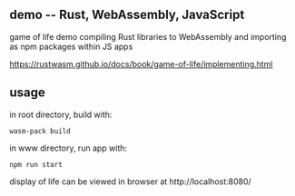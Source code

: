 ## demo -- Rust, WebAssembly, JavaScript

game of life demo compiling Rust libraries to WebAssembly and importing as npm packages within JS apps 

https://rustwasm.github.io/docs/book/game-of-life/implementing.html

## usage

in root directory, build with:

`wasm-pack build`

in www directory, run app with:

`npm run start`

display of life can be viewed in browser at http://localhost:8080/
